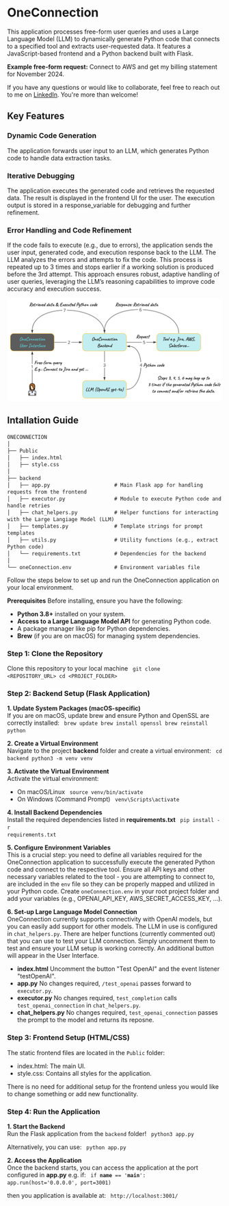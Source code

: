 # OneConnection

This application processes free-form user queries and uses a Large Language Model (LLM) to dynamically generate Python code that connects to a specified tool and extracts user-requested data. It features a JavaScript-based frontend and a Python backend built with Flask.

<b>Example free-form request:</b> Connect to AWS and get my billing statement for November 2024.

If you have any questions or would like to collaborate, feel free to reach out to me on [LinkedIn](https://www.linkedin.com/in/jenya-stoeva-60477249/). You're more than welcome!

## Key Features

### Dynamic Code Generation
The application forwards user input to an LLM, which generates Python code to handle data extraction tasks.

### Iterative Debugging
The application executes the generated code and retrieves the requested data. The result is displayed in the frontend UI for the user.
The execution output is stored in a response_variable for debugging and further refinement.

### Error Handling and Code Refinement
If the code fails to execute (e.g., due to errors), the application sends the user input, generated code, and execution response back to the LLM.
The LLM analyzes the errors and attempts to fix the code. This process is repeated up to 3 times and stops earlier if a working solution is produced before the 3rd attempt.
This approach ensures robust, adaptive handling of user queries, leveraging the LLM’s reasoning capabilities to improve code accuracy and execution success.

![OneConnection flow](OneConnection_flow_diagram.png "OneConnection flow")

## Intallation Guide

```
ONECONNECTION
│
├── Public
│   ├── index.html
│   ├── style.css
│
├── backend
│   ├── app.py                     # Main Flask app for handling requests from the frontend
│   ├── executor.py                # Module to execute Python code and handle retries
│   ├── chat_helpers.py            # Helper functions for interacting with the Large Langiage Model (LLM) 
│   ├── templates.py               # Template strings for prompt templates
│   ├── utils.py                   # Utility functions (e.g., extract Python code)
│   └── requirements.txt           # Dependencies for the backend
│
└── oneConnection.env              # Environment variables file
```

Follow the steps below to set up and run the OneConnection application on your local environment.

<b>Prerequisites</b>
Before installing, ensure you have the following:

* <b>Python 3.8+</b> installed on your system.
* <b>Access to a Large Language Model API</b> for generating Python code.
* A package manager like pip for Python dependencies.
* <b>Brew</b> (if you are on macOS) for managing system dependencies.

### Step 1: Clone the Repository

Clone this repository to your local machine
<code>
git clone <REPOSITORY_URL>
cd <PROJECT_FOLDER>
</code>

### Step 2: Backend Setup (Flask Application)

<b>1. Update System Packages (macOS-specific)</b><br>
If you are on macOS, update brew and ensure Python and OpenSSL are correctly installed:
<code>
brew update
brew install openssl
brew reinstall python
</code>

<b>2. Create a Virtual Environment</b><br>
Navigate to the project <b>backend</b> folder and create a virtual environment:
<code>
cd backend
python3 -m venv venv
</code>

<b>3. Activate the Virtual Environment</b><br>
Activate the virtual environment:
* On macOS/Linux
    <code>
    source venv/bin/activate
    </code>
* On Windows (Command Prompt)
    <code>
    venv\Scripts\activate
    </code>

<b>4. Install Backend Dependencies</b><br>
Install the required dependencies listed in <b>requirements.txt</b>
<code>
pip install -r requirements.txt
</code>

<b>5. Configure Environment Variables</b><br>
This is a crucial step: you need to define all variables required for the OneConnection application to successfully execute the generated Python code and connect to the respective tool. Ensure all API keys and other necessary variables related to the tool - you are attempting to connect to, are included in the <code>env</code> file so they can be properly mapped and utilized in your Python code.
Create <code>oneConnection.env</code> in your root project folder and add your variables (e.g., OPENAI_API_KEY, AWS_SECRET_ACCESS_KEY, ...).

<b>6. Set-up Large Language Model Connection</b><br>
OneConnection currently supports connectivity with OpenAI models, but you can easily add support for other models. The LLM in use is configured in <code>chat_helpers.py</code>. There are helper functions (currently commented out) that you can use to test your LLM connection. Simply uncomment them to test and ensure your LLM setup is working correctly. An additional button will appear in the User Interface.

* <b>index.html</b> Uncomment the button "Test OpenAI" and the event listener "testOpenAI".
* <b>app.py</b> No changes required, <code>/test_openai</code> passes forward to <code>executor.py</code>.
* <b>executor.py</b> No changes required, <code>test_completion</code> calls <code>test_openai_connection</code> in <code>chat_helpers.py</code>.
* <b>chat_helpers.py</b> No changes required, <code>test_openai_connection</code> passes the prompt to the model and returns its reposne. 

### Step 3: Frontend Setup (HTML/CSS)

The static frontend files are located in the <code>Public</code> folder:

* index.html: The main UI.
* style.css: Contains all styles for the application.

There is no need for additional setup for the frontend unless you would like to change something or add new functionality.

### Step 4: Run the Application

<b>1. Start the Backend</b><br>
Run the Flask application from the <code>backend</code> folder!
<code>
python3 app.py
</code>

Alternatively, you can use:
<code>
python app.py
</code>

<b>2. Access the Application</b><br>
Once the backend starts, you can access the application at the port configured in <b>app.py</b> e.g. if:
<code>
if __name__ == '__main__':
    app.run(host='0.0.0.0', port=3001)
</code>

then you application is available at:
<code>
http://localhost:3001/
</code>




